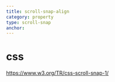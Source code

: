 ```yaml
---
title: scroll-snap-align
category: property
type: scroll-snap
anchor:
---
```


# css

<https://www.w3.org/TR/css-scroll-snap-1/>
